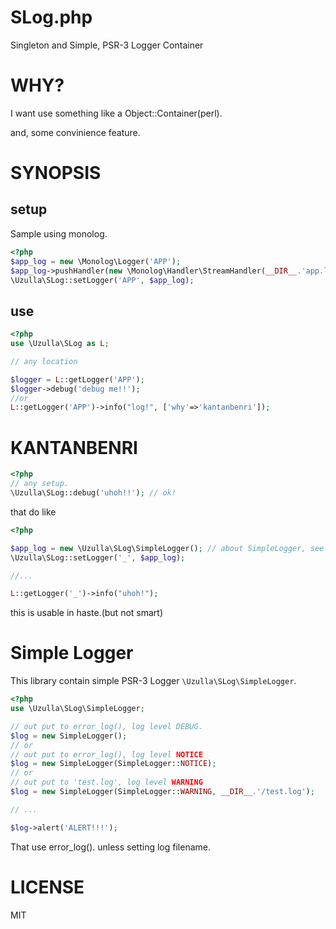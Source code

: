 SLog.php
=======

Singleton and Simple, PSR-3 Logger Container

WHY?
========

I want use something like a Object::Container(perl).

and, some convinience feature.

SYNOPSIS
========

## setup

Sample using monolog.

```php
<?php
$app_log = new \Monolog\Logger('APP');
$app_log->pushHandler(new \Monolog\Handler\StreamHandler(__DIR__.'app.log', \Monolog\Logger::DEBUG));
\Uzulla\SLog::setLogger('APP', $app_log);
```

## use

```php
<?php
use \Uzulla\SLog as L;

// any location

$logger = L::getLogger('APP'); 
$logger->debug('debug me!!');
//or
L::getLogger('APP')->info("log!", ['why'=>'kantanbenri']); 
```

KANTANBENRI
=========

```php
<?php
// any setup.
\Uzulla\SLog::debug('uhoh!!'); // ok!
```

that do like 

```php
<?php

$app_log = new \Uzulla\SLog\SimpleLogger(); // about SimpleLogger, see under.
\Uzulla\SLog::setLogger('_', $app_log);

//...

L::getLogger('_')->info("uhoh!");
```

this is usable in haste.(but not smart)


Simple Logger
=============

This library contain simple PSR-3 Logger `\Uzulla\SLog\SimpleLogger`.


```php
<?php
use \Uzulla\SLog\SimpleLogger;

// out put to error_log(), log level DEBUG.
$log = new SimpleLogger();
// or
// out put to error_log(), log level NOTICE
$log = new SimpleLogger(SimpleLogger::NOTICE);
// or
// out put to 'test.log', log level WARNING
$log = new SimpleLogger(SimpleLogger::WARNING, __DIR__.'/test.log');

// ...

$log->alert('ALERT!!!');
```

That use error_log(). unless setting log filename.


LICENSE
=======

MIT

